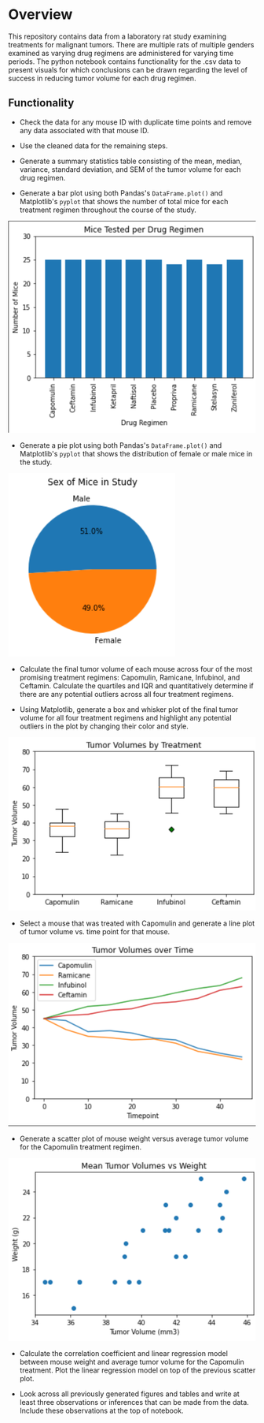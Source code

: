 # Overview
This repository contains data from a laboratory rat study examining treatments for malignant tumors. There are multiple rats of multiple genders examined as varying drug regimens are administered for varying time periods. The python notebook contains functionality for the .csv data to present visuals for which conclusions can be drawn regarding the level of success in reducing tumor volume for each drug regimen.

## Functionality

* Check the data for any mouse ID with duplicate time points and remove any data associated with that mouse ID.

* Use the cleaned data for the remaining steps.

* Generate a summary statistics table consisting of the mean, median, variance, standard deviation, and SEM of the tumor volume for each drug regimen.

* Generate a bar plot using both Pandas's `DataFrame.plot()` and Matplotlib's `pyplot` that shows  the number of total mice for each treatment regimen throughout the course of the study.

![](images/Capture.png)

* Generate a pie plot using both Pandas's `DataFrame.plot()` and Matplotlib's `pyplot` that shows the distribution of female or male mice in the study.

![](images/Capture1.png)

* Calculate the final tumor volume of each mouse across four of the most promising treatment regimens: Capomulin, Ramicane, Infubinol, and Ceftamin. Calculate the quartiles and IQR and quantitatively determine if there are any potential outliers across all four treatment regimens.

* Using Matplotlib, generate a box and whisker plot of the final tumor volume for all four treatment regimens and highlight any potential outliers in the plot by changing their color and style.

![](images/Capture2.png)

* Select a mouse that was treated with Capomulin and generate a line plot of tumor volume vs. time point for that mouse.

![](images/Capture3.png)

* Generate a scatter plot of mouse weight versus average tumor volume for the Capomulin treatment regimen.

![](images/Capture4.png)

* Calculate the correlation coefficient and linear regression model between mouse weight and average tumor volume for the Capomulin treatment. Plot the linear regression model on top of the previous scatter plot.

* Look across all previously generated figures and tables and write at least three observations or inferences that can be made from the data. Include these observations at the top of notebook.
